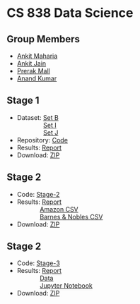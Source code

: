 CS 838 Data Science
=====================

Group Members
---------------------
* [Ankit Maharia](https://www.linkedin.com/in/ankitmaharia/)
* [Ankit Jain](https://www.linkedin.com/in/ajain64/)
* [Prerak Mall](https://www.linkedin.com/in/prerak-mall-a7982b43/)
* [Anand Kumar](https://www.linkedin.com/in/anand-kumar-potamsetti-78381761/)

Stage 1
-----------------------
* Dataset: [Set B](https://gitlab.com/Maharia/StageOne/tree/master/data/B)
<br />&nbsp;&nbsp;&nbsp;&nbsp;&nbsp;&nbsp;&nbsp;&nbsp;&nbsp;&nbsp;&nbsp;&nbsp;&nbsp;&nbsp;
           [Set I](https://gitlab.com/Maharia/StageOne/tree/master/data/I)
<br />&nbsp;&nbsp;&nbsp;&nbsp;&nbsp;&nbsp;&nbsp;&nbsp;&nbsp;&nbsp;&nbsp;&nbsp;&nbsp;&nbsp;
           [Set J](https://gitlab.com/Maharia/StageOne/tree/master/data/J)
* Repository: [Code](https://gitlab.com/Maharia/StageOne/tree/master)
* Results: [Report](https://gitlab.com/Maharia/StageOne/blob/master/CS838-DataScience.pdf)
* Download: [ZIP](https://gitlab.com/Maharia/StageOne/repository/master/archive.zip)

Stage 2
-----------------------
* Code:    [Stage-2](https://gitlab.com/ajain64/StageTwo)
* Results: [Report](https://github.com/prerakmall/CS838-DataScience/blob/master/CS838-DataScience-Stage2.pdf)
<br />&nbsp;&nbsp;&nbsp;&nbsp;&nbsp;&nbsp;&nbsp;&nbsp;&nbsp;&nbsp;&nbsp;&nbsp;
           [Amazon CSV](https://gitlab.com/ajain64/StageTwo/blob/master/output/source1(Amazon).csv)
<br />&nbsp;&nbsp;&nbsp;&nbsp;&nbsp;&nbsp;&nbsp;&nbsp;&nbsp;&nbsp;&nbsp;&nbsp;
           [Barnes & Nobles CSV](https://gitlab.com/ajain64/StageTwo/blob/master/output/source2(BNN).csv)
* Download: [ZIP](https://gitlab.com/ajain64/StageTwo/repository/master/archive.zip)

Stage 2
-----------------------
* Code:    [Stage-3](https://gitlab.com/ajain64/StageThree)
* Results: [Report]()
<br />&nbsp;&nbsp;&nbsp;&nbsp;&nbsp;&nbsp;&nbsp;&nbsp;&nbsp;&nbsp;&nbsp;&nbsp;
           [Data](https://gitlab.com/ajain64/StageThree/tree/master/output)
<br />&nbsp;&nbsp;&nbsp;&nbsp;&nbsp;&nbsp;&nbsp;&nbsp;&nbsp;&nbsp;&nbsp;&nbsp;
           [Jupyter Notebook](https://gitlab.com/ajain64/StageThree/blob/master/src/BooksMatching.ipynb)
* Download: [ZIP]()
